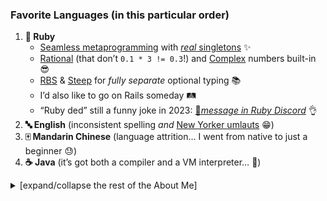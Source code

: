 ### Favorite Languages (in this particular order)
1. **💎 Ruby**
   * [Seamless metaprogramming](https://rubyapi.org/o/Module) with [_real_ singletons](https://ruby-doc.org/current/syntax/modules_and_classes_rdoc.html#label-Singleton+Classes) ✨
   * [Rational](https://rubyapi.org/o/Rational) (that don’t `0.1 * 3 != 0.3`!) and [Complex](https://rubyapi.org/o/Complex) numbers built-in 😎
   * [RBS](https://github.com/ruby/rbs) & [Steep](https://github.com/soutaro/steep) for *fully separate* optional typing 📚
   * I’d also like to go on Rails someday 🛤️
   * “Ruby ded” still a funny joke in 2023: [🔗*message in Ruby Discord*](https://ptb.discord.com/channels/518658712081268738/961143805694849044/1147496087259725897) 👌
2. **🔤 English** (inconsistent spelling *and* [New Yorker umlauts](https://www.newyorker.com/culture/culture-desk/the-curse-of-the-diaeresis) 😁)
3. **🀄 Mandarin Chinese** (language attrition… I went from native to just a beginner 😓)
4. **☕ Java** (it’s got both a compiler and a VM interpreter… 🤨)

<details><summary>[expand/collapse the rest of the About Me]</summary>

![Languages by File Size Totals](https://github-readme-stats.vercel.app/api/top-langs/?username=ParadoxV5&cache_seconds=86400&layout=compact&langs_count=16&custom_title=Languages%20by%20File%20Size%20Totals&theme=transparent)

### Other stuff I play occasionally (ordered by est. frequency)
1. 🎼 [MuseScore](https://github.com/musescore/MuseScore)
2. ♾️ Mathematics & (basic) Calculus
3. 💡 [Arduino](https://github.com/arduino/arduino-cli) UNO [Starter Kit](https://store.arduino.cc/products/arduino-starter-kit-multi-language)
4. 📚 Microsoft Office

### Some stuff I used to play (no particular order)
* ⛵ Jakarta EE (formerly Java EE)
* 🖥️ HTML-CSS-JS
* 💽 Oracle Database & PL/SQL
* 📐 [SketchUp](https://help.sketchup.com/make-access)

</details>
